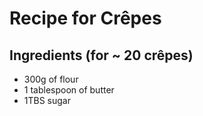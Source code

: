 # Recipe for Crêpes

## Ingredients (for ~ 20 crêpes)

* 300g of flour
* 1 tablespoon of butter
* 1TBS sugar